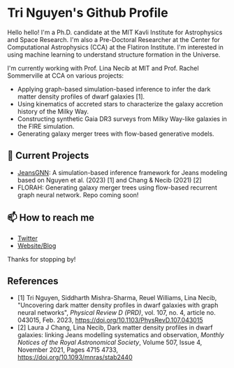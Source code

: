 # Tri Nguyen's Github Profile

Hello hello! I'm a Ph.D. candidate at the MIT Kavli Institute for Astrophysics and Space Research. I'm also a Pre-Doctoral Researcher at the Center for Computational Astrophysics (CCA) at the Flatiron Institute. I'm interested in using machine learning to understand structure formation in the Universe.

I'm currently working with Prof. Lina Necib at MIT and Prof. Rachel Sommerville at CCA on various projects:

- Applying graph-based simulation-based inference to infer the dark matter density profiles of dwarf galaxies [1].
- Using kinematics of accreted stars to characterize the galaxy accretion history of the Milky Way.
- Constructing synthetic Gaia DR3 surveys from Milky Way-like galaxies in the FIRE simulation.
- Generating galaxy merger trees with flow-based generative models.

## 🔭 Current Projects

- [JeansGNN](https://github.com/trivnguyen/JeansGNN): A simulation-based inference framework for Jeans modeling based on Nguyen et al. (2023) [1] and Chang & Necib (2021) [2]
- FLORAH: Generating galaxy merger trees using flow-based recurrent graph neural network. Repo coming soon!

## 📫 How to reach me

- [Twitter](https://twitter.com/TriAstroML)
- [Website/Blog](https://trivnguyen.github.io)

Thanks for stopping by!


## References
- [1] Tri Nguyen, Siddharth Mishra-Sharma, Reuel Williams, Lina Necib, "Uncovering dark matter density profiles in dwarf galaxies with graph neural networks", *Physical Review D (PRD)*, vol. 107, no. 4, article no. 043015, Feb. 2023, https://doi.org/10.1103/PhysRevD.107.043015
- [2] Laura J Chang, Lina Necib, Dark matter density profiles in dwarf galaxies: linking Jeans modelling systematics and observation, *Monthly Notices of the Royal Astronomical Society*, Volume 507, Issue 4, November 2021, Pages 4715 4733, https://doi.org/10.1093/mnras/stab2440

